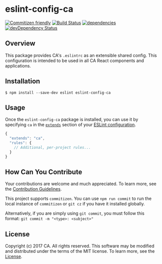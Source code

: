 # eslint-config-ca
[![Commitizen friendly](https://img.shields.io/badge/commitizen-friendly-brightgreen.svg)](http://commitizen.github.io/cz-cli/)
[![Build Status](https://travis-ci.org/caapim/eslint-config-ca.svg?branch=master)](https://travis-ci.org/caapim/eslint-config-ca)
[![dependencies](https://david-dm.org/caapim/eslint-config-ca.svg)](https://david-dm.org/caapim/eslint-config-ca)
[![devDependency Status](https://david-dm.org/caapim/eslint-config-ca/dev-status.svg)](https://david-dm.org/caapim/eslint-config-ca#info=devDependencies)

## Overview
This package provides CA's `.eslintrc` as an extensible shared config. This configuration is intended to be used in all CA React components and applications.

## Installation
```
$ npm install --save-dev eslint eslint-config-ca
```

## Usage
Once the `eslint-config-ca` package is installed, you can use it by specifying `ca` in the [`extends`](http://eslint.org/docs/user-guide/configuring#extending-configuration-files) section of your [ESLint configuration](http://eslint.org/docs/user-guide/configuring).

```js
{
  "extends": "ca",
  "rules": {
    // Additional, per-project rules...
  }
}
```

## How Can You Contribute
Your contributions are welcome and much appreciated. To learn more, see the [Contribution Guidelines](https://github.com/CAAPIM/eslint-config-ca/blob/master/CONTRIBUTING.md).

This project supports `commitizen`. You can use `npm run commit` to run the local instance of `commitizen` or `git cz` if you have it installed globally.

Alternatively, if you are simply using `git commit`, you must follow this format:
`git commit -m "<type>: <subject>"`

## License
Copyright (c) 2017 CA. All rights reserved.
This software may be modified and distributed under the terms of the MIT license. To learn more, see the [License](https://github.com/CAAPIM/eslint-config-ca/blob/master/LICENSE.md).

